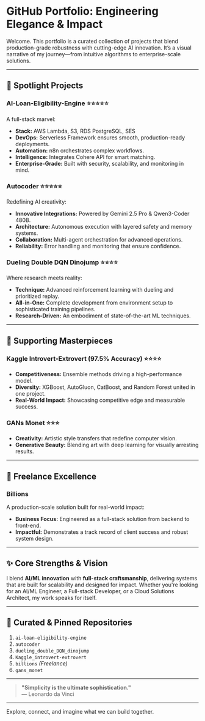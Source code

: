 # GitHub Portfolio: Engineering Elegance & Impact

Welcome. This portfolio is a curated collection of projects that blend production-grade robustness with cutting-edge AI innovation. It’s a visual narrative of my journey—from intuitive algorithms to enterprise-scale solutions.

---

## 🌟 Spotlight Projects

### AI-Loan-Eligibility-Engine ⭐⭐⭐⭐⭐
A full-stack marvel:
- **Stack:** AWS Lambda, S3, RDS PostgreSQL, SES
- **DevOps:** Serverless Framework ensures smooth, production-ready deployments.
- **Automation:** n8n orchestrates complex workflows.
- **Intelligence:** Integrates Cohere API for smart matching.
- **Enterprise-Grade:** Built with security, scalability, and monitoring in mind.

### Autocoder ⭐⭐⭐⭐⭐
Redefining AI creativity:
- **Innovative Integrations:** Powered by Gemini 2.5 Pro & Qwen3-Coder 480B.
- **Architecture:** Autonomous execution with layered safety and memory systems.
- **Collaboration:** Multi-agent orchestration for advanced operations.
- **Reliability:** Error handling and monitoring that ensure confidence.

### Dueling Double DQN Dinojump ⭐⭐⭐⭐
Where research meets reality:
- **Technique:** Advanced reinforcement learning with dueling and prioritized replay.
- **All-in-One:** Complete development from environment setup to sophisticated training pipelines.
- **Research-Driven:** An embodiment of state-of-the-art ML techniques.

---

## 🚀 Supporting Masterpieces

### Kaggle Introvert-Extrovert (97.5% Accuracy) ⭐⭐⭐⭐
- **Competitiveness:** Ensemble methods driving a high-performance model.
- **Diversity:** XGBoost, AutoGluon, CatBoost, and Random Forest united in one project.
- **Real-World Impact:** Showcasing competitive edge and measurable success.

### GANs Monet ⭐⭐⭐
- **Creativity:** Artistic style transfers that redefine computer vision.
- **Generative Beauty:** Blending art with deep learning for visually arresting results.

---

## 💼 Freelance Excellence

### Billions
A production-scale solution built for real-world impact:
- **Business Focus:** Engineered as a full-stack solution from backend to front-end.
- **Impactful:** Demonstrates a track record of client success and robust system design.

---

## ✨ Core Strengths & Vision

I blend **AI/ML innovation** with **full-stack craftsmanship**, delivering systems that are built for scalability and designed for impact. Whether you're looking for an AI/ML Engineer, a Full-stack Developer, or a Cloud Solutions Architect, my work speaks for itself.

---

## 📌 Curated & Pinned Repositories

1. `ai-loan-eligibility-engine`
2. `autocoder`
3. `dueling_double_DQN_dinojump`
4. `Kaggle_introvert-extrovert`
5. `billions` *(Freelance)*
6. `gans_monet`

---

> **"Simplicity is the ultimate sophistication."**  
> — Leonardo da Vinci

---

Explore, connect, and imagine what we can build together.
